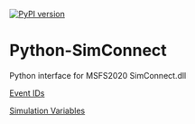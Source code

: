 [![PyPI version](https://badge.fury.io/py/SimConnect.svg)](https://badge.fury.io/py/SimConnect)
# Python-SimConnect

Python interface for MSFS2020 SimConnect.dll

[Event IDs](https://docs.microsoft.com/en-us/previous-versions/microsoft-esp/cc526980(v=msdn.10))

[Simulation Variables](https://docs.microsoft.com/en-us/previous-versions/microsoft-esp/cc526981(v=msdn.10))
